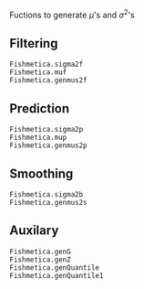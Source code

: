 
Fuctions to generate $\mu$'s and $\sigma^2$'s
 


## Filtering
 
```@docs
Fishmetica.sigma2f
Fishmetica.muf
Fishmetica.genmus2f
```
## Prediction
 
```@docs
Fishmetica.sigma2p
Fishmetica.mup
Fishmetica.genmus2p
```
## Smoothing
 
```@docs
Fishmetica.sigma2b
Fishmetica.genmus2s
```

## Auxilary
```@docs
Fishmetica.genG
Fishmetica.genZ
Fishmetica.genQuantile
Fishmetica.genQuantile1
```
